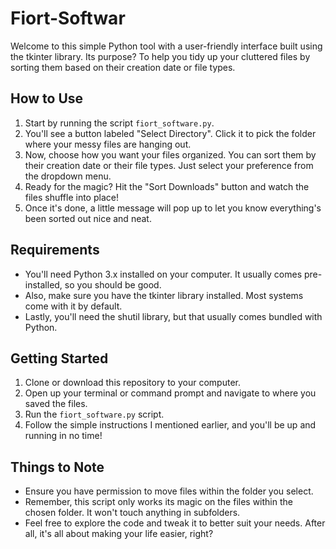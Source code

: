 # Fiort-Softwar

Welcome to this simple Python tool with a user-friendly interface built using the tkinter library. Its purpose? To help you tidy up your cluttered files by sorting them based on their creation date or file types.

## How to Use

1. Start by running the script `fiort_software.py`.
2. You'll see a button labeled "Select Directory". Click it to pick the folder where your messy files are hanging out.
3. Now, choose how you want your files organized. You can sort them by their creation date or their file types. Just select your preference from the dropdown menu.
4. Ready for the magic? Hit the "Sort Downloads" button and watch the files shuffle into place!
5. Once it's done, a little message will pop up to let you know everything's been sorted out nice and neat.

## Requirements

- You'll need Python 3.x installed on your computer. It usually comes pre-installed, so you should be good.
- Also, make sure you have the tkinter library installed. Most systems come with it by default.
- Lastly, you'll need the shutil library, but that usually comes bundled with Python.

## Getting Started

1. Clone or download this repository to your computer.
2. Open up your terminal or command prompt and navigate to where you saved the files.
3. Run the `fiort_software.py` script.
4. Follow the simple instructions I mentioned earlier, and you'll be up and running in no time!

## Things to Note

- Ensure you have permission to move files within the folder you select.
- Remember, this script only works its magic on the files within the chosen folder. It won't touch anything in subfolders.
- Feel free to explore the code and tweak it to better suit your needs. After all, it's all about making your life easier, right?
